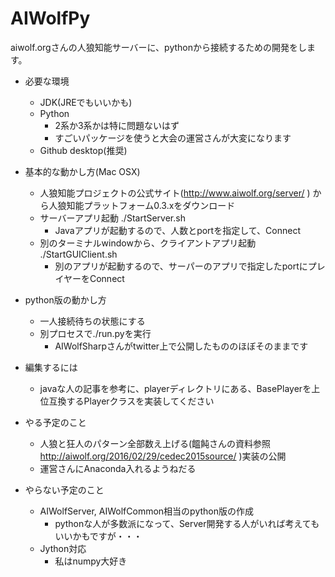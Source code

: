 # AIWolfPy

aiwolf.orgさんの人狼知能サーバーに、pythonから接続するための開発をします。　　
  
* 必要な環境
	* JDK(JREでもいいかも)
	* Python
		* 2系か3系かは特に問題ないはず
		* すごいパッケージを使うと大会の運営さんが大変になります
	* Github desktop(推奨)

* 基本的な動かし方(Mac OSX)
	* 人狼知能プロジェクトの公式サイト(http://www.aiwolf.org/server/ ) から人狼知能プラットフォーム0.3.xをダウンロード
	* サーバーアプリ起動 ./StartServer.sh
		* Javaアプリが起動するので、人数とportを指定して、Connect
	* 別のターミナルwindowから、クライアントアプリ起動  ./StartGUIClient.sh 
		* 別のアプリが起動するので、サーパーのアプリで指定したportにプレイヤーをConnect	
  
  	
* python版の動かし方
	* 一人接続待ちの状態にする
	* 別プロセスで./run.pyを実行
		* AIWolfSharpさんがtwitter上で公開したもののほぼそのままです


* 編集するには
	* javaな人の記事を参考に、playerディレクトリにある、BasePlayerを上位互換するPlayerクラスを実装してください

* やる予定のこと
	* 人狼と狂人のパターン全部数え上げる(饂飩さんの資料参照 http://aiwolf.org/2016/02/29/cedec2015source/ )実装の公開
	* 運営さんにAnaconda入れるようねだる

* やらない予定のこと
	* AIWolfServer, AIWolfCommon相当のpython版の作成
		* pythonな人が多数派になって、Server開発する人がいれば考えてもいいかもですが・・・
	* Jython対応
		* 私はnumpy大好き  
